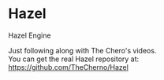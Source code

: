 # Hazel
Hazel Engine

Just following along with The Chero's videos.  
You can get the real Hazel repository at:  https://github.com/TheCherno/Hazel  
